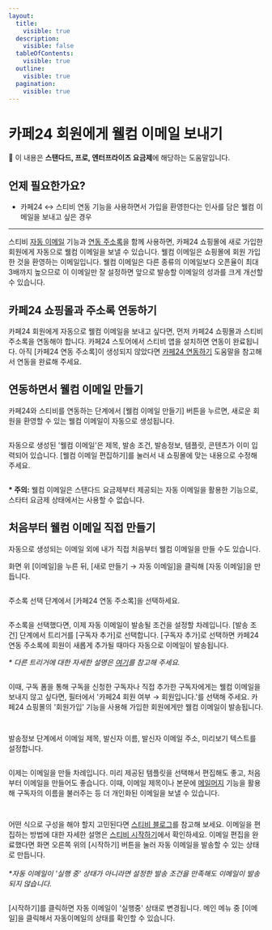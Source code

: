 ```yaml
---
layout:
  title:
    visible: true
  description:
    visible: false
  tableOfContents:
    visible: true
  outline:
    visible: true
  pagination:
    visible: true
---
```


# 카페24 회원에게 웰컴 이메일 보내기

💬 이 내용은 **스탠다드, 프로, 엔터프라이즈 요금제**에 해당하는 도움말입니다.

## 언제 필요한가요?

* 카페24 ↔ 스티비 연동 기능을 사용하면서 가입을 환영한다는 인사를 담은 웰컴 이메일을 보내고 싶은 경우

***

스티비 [자동 이메일](welcome-email-cafe24-members.md#h\_01hrecxeytk4f2xvsx27gstdaa) 기능과 [연동 주소록](../../integration/cafe24/)을 함께 사용하면, 카페24 쇼핑몰에 새로 가입한 회원에게 자동으로 웰컴 이메일을 보낼 수 있습니다. 웰컴 이메일은 쇼핑몰에 회원 가입한 것을 환영하는 이메일입니다. 웰컴 이메일은 다른 종류의 이메일보다 오픈율이 최대 3배까지 높으므로 이 이메일만 잘 설정하면 앞으로 발송할 이메일의 성과를 크게 개선할 수 있습니다.



## 카페24 쇼핑몰과 주소록 연동하기 <a href="#h_01hre9s9frgdt1zdnfkq19p2fb" id="h_01hre9s9frgdt1zdnfkq19p2fb"></a>

카페24 회원에게 자동으로 웰컴 이메일을 보내고 싶다면, 먼저 카페24 쇼핑몰과 스티비 주소록을 연동해야 합니다. 카페24 스토어에서 스티비 앱을 설치하면 연동이 완료됩니다. 아직 \[카페24 연동 주소록]이 생성되지 않았다면 [카페24 연동하기](../../integration/cafe24/) 도움말을 참고해서 연동을 완료해 주세요.



## 연동하면서 웰컴 이메일 만들기

카페24와 스티비를 연동하는 단계에서 \[웰컴 이메일 만들기] 버튼을 누르면, 새로운 회원을 환영할 수 있는 웰컴 이메일이 자동으로 생성됩니다.

<figure><img src="../../.gitbook/assets/카페24 연동하기 (1).png" alt=""><figcaption></figcaption></figure>



자동으로 생성된 '웰컴 이메일'은 제목, 발송 조건, 발송정보, 템플릿, 콘텐츠가 이미 입력되어 있습니다. \[웰컴 이메일 편집하기]를 눌러서 내 쇼핑몰에 맞는 내용으로 수정해 주세요.

<figure><img src="../../.gitbook/assets/카페24 연동하기2 (1) (1).png" alt=""><figcaption></figcaption></figure>



**\* 주의:** 웰컴 이메일은 스탠다드 요금제부터 제공되는 자동 이메일을 활용한 기능으로, 스타터 요금제 상태에서는 사용할 수 없습니다.



## 처음부터 웰컴 이메일 직접 만들기

자동으로 생성되는 이메일 외에 내가 직접 처음부터 웰컴 이메일을 만들 수도 있습니다.



화면 위 \[이메일]을 누른 뒤, \[새로 만들기 → 자동 이메일]을 클릭해 \[자동 이메일]을 만듭니다.

<figure><img src="../../.gitbook/assets/image (103).png" alt=""><figcaption></figcaption></figure>



주소록 선택 단계에서 \[카페24 연동 주소록]을 선택하세요.&#x20;

<figure><img src="../../.gitbook/assets/image (104).png" alt=""><figcaption></figcaption></figure>



주소록을 선택했다면, 이제 자동 이메일이 발송될 조건을 설정할 차례입니다. \[발송 조건] 단계에서 트리거를 \[구독자 추가]로 선택합니다. \[구독자 추가]로 선택하면 카페24 연동 주소록에 회원이 새롭게 추가될 때마다 자동으로 이메일이 발송됩니다.&#x20;

_\* 다른 트리거에 대한 자세한 설명은_ [_여기_](../../email/automation/using.md#trigger)_를 참고해 주세요._&#x20;

<figure><img src="../../.gitbook/assets/image (105).png" alt=""><figcaption></figcaption></figure>



이때, 구독 폼을 통해 구독을 신청한 구독자나 직접 추가한 구독자에게는 웰컴 이메일을 보내지 않고 싶다면, 필터에서 '카페24 회원 여부 → 회원입니다.'를 선택해 주세요. 카페24 쇼핑몰의 '회원가입' 기능을 사용해 가입한 회원에게만 웰컴 이메일이 발송됩니다.&#x20;

<figure><img src="../../.gitbook/assets/image (106).png" alt=""><figcaption></figcaption></figure>

<figure><img src="../../.gitbook/assets/image (107).png" alt=""><figcaption></figcaption></figure>



발송정보 단계에서 이메일 제목, 발신자 이름, 발신자 이메일 주소, 미리보기 텍스트를 설정합니다.&#x20;

<figure><img src="../../.gitbook/assets/image (108).png" alt=""><figcaption></figcaption></figure>



이제는 이메일을 만들 차례입니다. 미리 제공된 템플릿을 선택해서 편집해도 좋고, 처음부터 이메일을 만들어도 좋습니다. 이때, 이메일 제목이나 본문에 [메일머지](../../email/edit/personalized-merge.md) 기능을 활용해 구독자의 이름을 불러주는 등 더 개인화된 이메일을 보낼 수 있습니다.&#x20;

<figure><img src="../../.gitbook/assets/image (109).png" alt=""><figcaption></figcaption></figure>

<figure><img src="../../.gitbook/assets/image (110).png" alt=""><figcaption></figcaption></figure>



어떤 식으로 구성을 해야 할지 고민된다면 [스티비 블로그](https://blog.stibee.com/welcome-email/)를 참고해 보세요. 이메일을 편집하는 방법에 대한 자세한 설명은 [스티비 시작하기](../../getting-started/send-first-email.md#undefined-2)에서 확인하세요. 이메일 편집을 완료했다면 화면 오른쪽 위의 \[시작하기] 버튼을 눌러 자동 이메일을 발송할 수 있는 상태로 만듭니다.\
\
_\*자동 이메일이 '실행 중' 상태가 아니라면 설정한 발송 조건을 만족해도 이메일이 발송되지 않습니다._

<figure><img src="../../.gitbook/assets/시작하기.gif" alt=""><figcaption></figcaption></figure>



\[시작하기]를 클릭하면 자동 이메일이 '실행중' 상태로 변경됩니다. 메인 메뉴 중 \[이메일]을 클릭해서 자동이메일의 상태를 확인할 수 있습니다.&#x20;

<figure><img src="../../.gitbook/assets/image (111).png" alt=""><figcaption></figcaption></figure>
